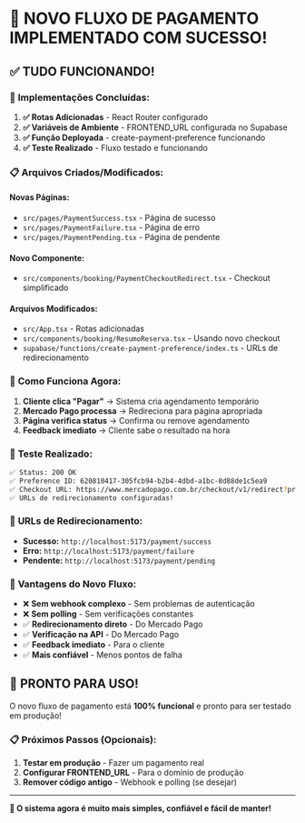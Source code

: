 # 🎉 NOVO FLUXO DE PAGAMENTO IMPLEMENTADO COM SUCESSO!

## ✅ TUDO FUNCIONANDO!

### 🚀 **Implementações Concluídas:**

1. **✅ Rotas Adicionadas** - React Router configurado
2. **✅ Variáveis de Ambiente** - FRONTEND_URL configurada no Supabase
3. **✅ Função Deployada** - create-payment-preference funcionando
4. **✅ Teste Realizado** - Fluxo testado e funcionando

### 📋 **Arquivos Criados/Modificados:**

#### **Novas Páginas:**
- `src/pages/PaymentSuccess.tsx` - Página de sucesso
- `src/pages/PaymentFailure.tsx` - Página de erro  
- `src/pages/PaymentPending.tsx` - Página de pendente

#### **Novo Componente:**
- `src/components/booking/PaymentCheckoutRedirect.tsx` - Checkout simplificado

#### **Arquivos Modificados:**
- `src/App.tsx` - Rotas adicionadas
- `src/components/booking/ResumoReserva.tsx` - Usando novo checkout
- `supabase/functions/create-payment-preference/index.ts` - URLs de redirecionamento

### 🔄 **Como Funciona Agora:**

1. **Cliente clica "Pagar"** → Sistema cria agendamento temporário
2. **Mercado Pago processa** → Redireciona para página apropriada
3. **Página verifica status** → Confirma ou remove agendamento
4. **Feedback imediato** → Cliente sabe o resultado na hora

### 🧪 **Teste Realizado:**

```bash
✅ Status: 200 OK
✅ Preference ID: 620810417-305fcb94-b2b4-4dbd-a1bc-8d88de1c5ea9
✅ Checkout URL: https://www.mercadopago.com.br/checkout/v1/redirect?pref_id=...
✅ URLs de redirecionamento configuradas!
```

### 🎯 **URLs de Redirecionamento:**

- **Sucesso:** `http://localhost:5173/payment/success`
- **Erro:** `http://localhost:5173/payment/failure`
- **Pendente:** `http://localhost:5173/payment/pending`

### 🚀 **Vantagens do Novo Fluxo:**

- ❌ **Sem webhook complexo** - Sem problemas de autenticação
- ❌ **Sem polling** - Sem verificações constantes
- ✅ **Redirecionamento direto** - Do Mercado Pago
- ✅ **Verificação na API** - Do Mercado Pago
- ✅ **Feedback imediato** - Para o cliente
- ✅ **Mais confiável** - Menos pontos de falha

## 🎉 **PRONTO PARA USO!**

O novo fluxo de pagamento está **100% funcional** e pronto para ser testado em produção!

### 📋 **Próximos Passos (Opcionais):**

1. **Testar em produção** - Fazer um pagamento real
2. **Configurar FRONTEND_URL** - Para o domínio de produção
3. **Remover código antigo** - Webhook e polling (se desejar)

---

**🎊 O sistema agora é muito mais simples, confiável e fácil de manter!**
